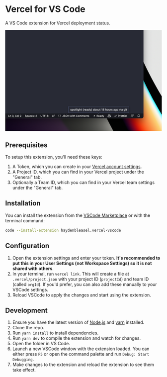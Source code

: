 # Vercel for VS Code

A VS Code extension for Vercel deployment status.

![Screenshot](./screenshot.png)

## Prerequisites

To setup this extension, you'll need these keys:

1. A Token, which you can create in your [Vercel account settings](https://vercel.com/account/tokens).
2. A Project ID, which you can find in your Vercel project under the "General" tab.
3. Optionally a Team ID, which you can find in your Vercel team settings under the "General" tab.

## Installation

You can install the extension from the [VSCode Marketplace](https://marketplace.visualstudio.com/items?itemName=haydenbleasel.vercel-vscode) or with the terminal command:

```sh
code --install-extension haydenbleasel.vercel-vscode
```

## Configuration

1. Open the extension settings and enter your token. **It's recommended to put this in your User Settings (not Workspace Settings) so it is not shared with others**.
2. In your terminal, run `vercel link`. This will create a file at `.vercel/project.json` with your project ID (`projectId`) and team ID (called `orgId`). If you'd prefer, you can also add these manually to your VSCode settings.
3. Reload VSCode to apply the changes and start using the extension.

## Development

1. Ensure you have the latest version of [Node.js](https://nodejs.org/en/) and [yarn](https://yarnpkg.com/) installed.
2. Clone the repo.
3. Run `yarn install` to install dependencies.
4. Run `yarn dev` to compile the extension and watch for changes.
5. Open the folder in VS Code.
6. Launch a new VSCode window with the extension loaded. You can either press `F5` or open the command palette and run `Debug: Start Debugging`.
7. Make changes to the extension and reload the extension to see them take effect.
